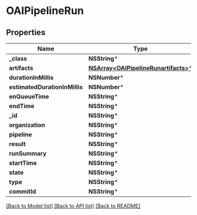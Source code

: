 # OAIPipelineRun

## Properties
Name | Type | Description | Notes
------------ | ------------- | ------------- | -------------
**_class** | **NSString*** |  | [optional] 
**artifacts** | [**NSArray&lt;OAIPipelineRunartifacts&gt;***](OAIPipelineRunartifacts.md) |  | [optional] 
**durationInMillis** | **NSNumber*** |  | [optional] 
**estimatedDurationInMillis** | **NSNumber*** |  | [optional] 
**enQueueTime** | **NSString*** |  | [optional] 
**endTime** | **NSString*** |  | [optional] 
**_id** | **NSString*** |  | [optional] 
**organization** | **NSString*** |  | [optional] 
**pipeline** | **NSString*** |  | [optional] 
**result** | **NSString*** |  | [optional] 
**runSummary** | **NSString*** |  | [optional] 
**startTime** | **NSString*** |  | [optional] 
**state** | **NSString*** |  | [optional] 
**type** | **NSString*** |  | [optional] 
**commitId** | **NSString*** |  | [optional] 

[[Back to Model list]](../README.md#documentation-for-models) [[Back to API list]](../README.md#documentation-for-api-endpoints) [[Back to README]](../README.md)


